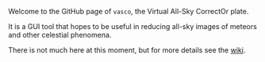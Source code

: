 Welcome to the GitHub page of `vasco`, the Virtual All-Sky CorrectOr plate.

It is a GUI tool that hopes to be useful in reducing all-sky images of meteors and
other celestial phenomena.

There is not much here at this moment, but for more details see the [wiki](https://github.com/sesquideus/vasco/wiki).
